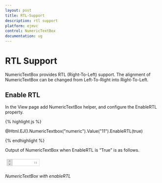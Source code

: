 ```yaml
---
layout: post
title: RTL-Support
description: rtl support
platform: ejmvc
control: NumericTextBox
documentation: ug
---
```


# RTL Support

NumericTextBox provides RTL (Right-To-Left) support. The alignment of NumericTextBox can be changed from Left-To-Right into Right-To-Left.

## Enable RTL

In the View page add NumericTextBox helper, and configure the EnableRTL property.



{% highlight js %}

@Html.EJ().NumericTextbox("numeric").Value("11").EnableRTL(true)

{% endhighlight %}

Output of NumericTextBox when EnableRTL is “True” is as follows. 

![](RTL-Support_images/RTL-Support_img1.png)


_NumericTextBox with enableRTL_

